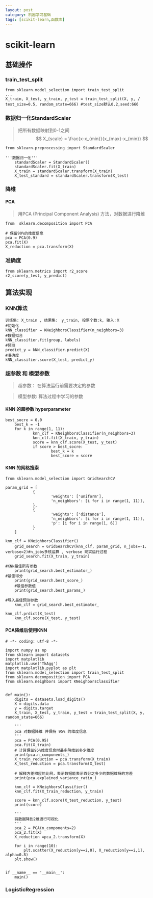 ```yaml
---
layout: post
category: 机器学习基础
tags: [scikit-learn,函数库]
--- 
```


scikit-learn
==============

## 基础操作

### train_test_split

	from sklearn.model_selection import train_test_split
	...
	X_train, X_test, y_train, y_test = train_test_split(X, y, /
	test_size=0.5, random_state=666) #test_size默认0.2,seed:666

### 数据归一化StandardScaler

> 把所有数据映射到0-1之间
$$
	X_{scale} = \frac{x-x_{min}}{x_{max}-x_{min}}
$$

	from sklearn.preprocessing import StandardScaler
	
	'''数据归一化'''
        standardScaler = StandardScaler()
        standardScaler.fit(X_train)
        X_train = standardScaler.transform(X_train)
        X_test_standard = standardScaler.transform(X_test)

### 降维

#### PCA

> 用PCA (Principal Component Analysis) 方法，对数据进行降维

	from  sklearn.decomposition import PCA

	# 保留90%的维度信息
	pca = PCA(0.9)
	pca.fit(X)
	X_reduction = pca.transform(X)

### 准确度

	from sklearn.metrics import r2_score
	r2_score(y_test, y_predict)	

## 算法实现

### KNN算法

	训练集: X_train , 结果集:　y_train, 投票个数:k, 输入:Ｘ
	#初始化
	kNN_classifier = KNeighborsClassifier(n_neighbors=3)
	#数据拟合
	kNN_classifier.fit(group, labels)
	#预测
	predict_y = kNN_classifier.predict(X)
	#准确度
	kNN_classifier.score(X_test, predict_y)
	
### 超参数 和 模型参数

> 超参数： 在算法运行前需要决定的参数

> 模型参数: 算法过程中学习的参数

#### KNN 的超参数 hyperparameter	

	best_socre = 0.0
        best_k = -1
        for k in range(1, 11):
                knn_clf = KNeighborsClassifier(n_neighbors=3)
                knn_clf.fit(X_train, y_train)
                score = knn_clf.score(X_test, y_test)
                if score > best_socre:
                        best_k = k
                        best_score = score

#### KNN 的网格搜索

	from sklearn.model_selection import GridSearchCV

	param_grid = [
                {
                        'weights': ['uniform'],
                        'n_neighbors': [i for i in range(1, 11)],
                },
                {
                        'weights': ['distance'],
                        'n_neighbors': [i for i in range(1, 11)],
                        'p': [i for i in range(1, 6)]
                }
        ]

	knn_clf = KNeighborsClassifier()
        grid_search = GridSearchCV(knn_clf, param_grid, n_jobs=-1， verbose=2)#n_jobs多核运算 , verbose 现实运行过程
        grid_search.fit(X_train, y_train)
	
	#KNN最佳所有参数
        print(grid_search.best_estimator_)
	#最佳得分
        print(grid_search.best_score_)
        #最佳参数值
        print(grid_search.best_params_)

	#导入最佳预测参数
        knn_clf = grid_search.best_estimator_

	knn_clf.prdict(X_test)
        knn_clf.score(X_test, y_test)
	

#### PCA降维后使用KNN
	
	# -*- coding: utf-8 -*-

	import numpy as np
	from sklearn import datasets
	import matplotlib
	matplotlib.use('TkAgg')
	import matplotlib.pyplot as plt
	from sklearn.model_selection import train_test_split
	from sklearn.decomposition import PCA
	from sklearn.neighbors import KNeighborsClassifier


	def main():
		digits = datasets.load_digits()
		X = digits.data
		y = digits.target
		X_train, X_test, y_train, y_test = train_test_split(X, y, random_state=666)

		'''
		pca 对数据降维 并保持 95% 的维度信息
		'''
		pca = PCA(0.95)
		pca.fit(X_train)
		# 计算保留95%维度信息时最多降维到多少维度
		print(pca.n_components_)
		X_train_reduction = pca.transform(X_train)
		X_test_reduction = pca.transform(X_test)

		# 解释方差相应的比例，表示数据能表示百分之多少的数据维持的方差
		print(pca.explained_variance_ratio_)
    
		knn_clf = KNeighborsClassifier()
		knn_clf.fit(X_train_reduction, y_train)

		score = knn_clf.score(X_test_reduction, y_test)
		print(score)

		'''
		将数据降到2维进行可视化
		'''
		pca_2 = PCA(n_components=2)
		pca_2.fit(X)
		X_reduction =pca_2.transform(X)

		for i in range(10):
			plt.scatter(X_reduction[y==i,0], X_reduction[y==i,1], alpha=0.8)
		plt.show()


	if __name__ == '__main__':
		main()



### LogisticRegression

	

	
	

